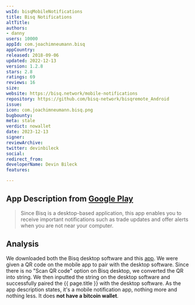 ```yaml
---
wsId: bisqMobileNotifications
title: Bisq Notifications
altTitle: 
authors:
- danny
users: 10000
appId: com.joachimneumann.bisq
appCountry: 
released: 2018-09-06
updated: 2022-12-13
version: 1.2.8
stars: 2.8
ratings: 69
reviews: 16
size: 
website: https://bisq.network/mobile-notifications
repository: https://github.com/bisq-network/bisqremote_Android
issue: 
icon: com.joachimneumann.bisq.png
bugbounty: 
meta: stale
verdict: nowallet
date: 2023-12-13
signer: 
reviewArchive: 
twitter: devinbileck
social: 
redirect_from: 
developerName: Devin Bileck
features: 

---
```


## App Description from [Google Play](https://play.google.com/store/apps/details?id=com.joachimneumann.bisq) 

> Since Bisq is a desktop-based application, this app enables you to receive important notifications such as trade updates and offer alerts when you are not near your computer.

## Analysis 

We downloaded both the Bisq desktop software and this [app](https://twitter.com/BitcoinWalletz/status/1644225454768021504). We were given a QR code on the mobile app to pair with the desktop software. Since there is no "Scan QR code" option on Bisq desktop, we converted the QR into string. We then inputted the string on the desktop software and successfully paired the {{ page.title }} with the desktop software. As the app description states, it's a mobile notification app, nothing more and nothing less. It does **not have a bitcoin wallet**. 

